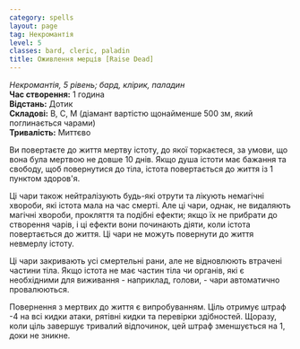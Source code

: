 ```yaml
---
category: spells
layout: page
tag: Некромантія
level: 5
classes: bard, cleric, paladin
title: Оживлення мерців [Raise Dead]
---
```


_Некромантія, 5 рівень; бард, клірик, паладин_    
**Час створення:** 1 година    
**Відстань:** Дотик    
**Складові:** В, С, М (діамант вартістю щонайменше 500 зм, який поглинається чарами)    
**Тривалість:** Миттєво    

Ви повертаєте до життя мертву істоту, до якої торкаєтеся, за умови, що вона була мертвою не довше 10 днів. Якщо душа істоти має бажання та свободу, щоб повернутися до тіла, істота повертається до життя із 1 пунктом здоров'я.    

Ці чари також нейтралізують будь-які отрути та лікують немагічні хвороби, які істота мала на час смерті. Але ці чари, однак, не видаляють магічні хвороби, прокляття та подібні ефекти; якщо їх не прибрати до створення чарів, і ці ефекти вони починають діяти, коли істота повертається до життя. Ці чари не можуть повернути до життя невмерлу істоту.    

Ці чари закривають усі смертельні рани, але не відновлюють втрачені частини тіла. Якщо істота не має частин тіла чи органів, які є необхідними для виживання - наприклад, голови, - чари автоматично провалюються.    

Повернення з мертвих до життя є випробуванням. Ціль отримує штраф -4 на всі кидки атаки, рятівні кидки та перевірки здібностей. Щоразу, коли ціль завершує тривалий відпочинок, цей штраф зменшується на 1, доки не зникне. 
